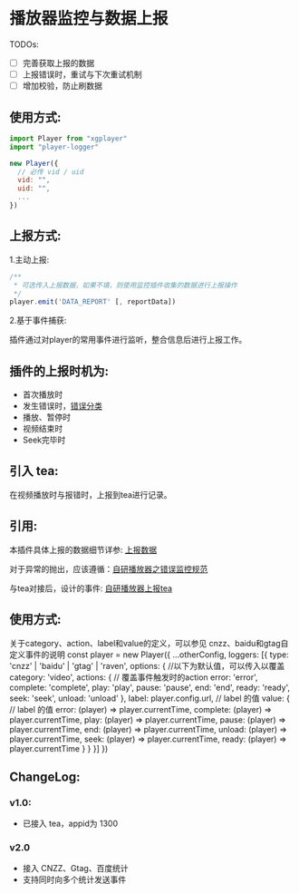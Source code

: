 # 播放器监控与数据上报

TODOs:

- [ ] 完善获取上报的数据
- [ ] 上报错误时，重试与下次重试机制
- [ ] 增加校验，防止刷数据

## 使用方式:

```javascript
import Player from "xgplayer"
import "player-logger"

new Player({
  // 必传 vid / uid
  vid: "",
  uid: "",
  ...
})
```

## 上报方式:

1.主动上报:

```javascript
/**
 * 可选传入上报数据，如果不填，则使用监控插件收集的数据进行上报操作
 */
player.emit('DATA_REPORT' [, reportData])
```

2.基于事件捕获:

插件通过对player的常用事件进行监听，整合信息后进行上报工作。

## 插件的上报时机为:

- 首次播放时
- 发生错误时，[错误分类](https://wiki.bytedance.net/pages/viewpage.action?pageId=177233456)
- 播放、暂停时
- 视频结束时
- Seek完毕时

## 引入 tea:

在视频播放时与报错时，上报到tea进行记录。

## 引用:

本插件具体上报的数据细节详参: [上报数据](https://wiki.bytedance.net/pages/viewpage.action?pageId=175564275)

对于异常的抛出，应该遵循：[自研播放器之错误监控规范](https://wiki.bytedance.net/pages/viewpage.action?pageId=177233456)

与tea对接后，设计的事件: [自研播放器上报tea](https://wiki.bytedance.net/pages/viewpage.action?pageId=179412453)


## 使用方式:

关于category、action、label和value的定义，可以参见 cnzz、baidu和gtag自定义事件的说明
const player = new Player({
  ...otherConfig,
  loggers: [{
    type: 'cnzz' | 'baidu' | 'gtag' | 'raven',
    options: { //以下为默认值，可以传入以覆盖
        category: 'video',
        actions: { // 覆盖事件触发时的action
            error: 'error',
            complete: 'complete',
            play: 'play',
            pause: 'pause',
            end: 'end',
            ready: 'ready',
            seek: 'seek',
            unload: 'unload'
        },
        label: player.config.url, // label 的值
        value: { // label 的值
            error: (player) => player.currentTime,
            complete: (player) => player.currentTime,
            play: (player) => player.currentTime,
            pause: (player) => player.currentTime,
            end: (player) => player.currentTime,
            unload: (player) => player.currentTime,
            seek: (player) => player.currentTime,
            ready: (player) => player.currentTime
        }
    }
  }]
})
## ChangeLog:

### v1.0:

- 已接入 tea，appid为 1300

### v2.0

- 接入 CNZZ、Gtag、百度统计
- 支持同时向多个统计发送事件